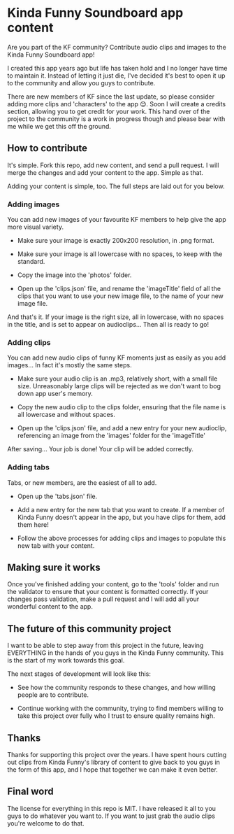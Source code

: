 # Kinda Funny Soundboard app content

Are you part of the KF community? Contribute audio clips and images to the Kinda Funny Soundboard app!

I created this app years ago but life has taken hold and I no longer have time to maintain it. Instead of letting it just die, I've decided it's best to open it up to the community and allow you guys to contribute.

There are new members of KF since the last update, so please consider adding more clips and 'characters' to the app 😊. Soon I will create a credits section, allowing you to get credit for your work. This hand over of the project to the community is a work in progress though and please bear with me while we get this off the ground.

## How to contribute

It's simple. Fork this repo, add new content, and send a pull request. I will merge the changes and add your content to the app. Simple as that.

Adding your content is simple, too. The full steps are laid out for you below.

### Adding images

You can add new images of your favourite KF members to help give the app more visual variety.

* Make sure your image is exactly 200x200 resolution, in .png format.

* Make sure your image is all lowercase with no spaces, to keep with the standard.

* Copy the image into the 'photos' folder.

* Open up the 'clips.json' file, and rename the 'imageTitle' field of all the clips that you want to use your new image file, to the name of your new image file.

And that's it. If your image is the right size, all in lowercase, with no spaces in the title, and is set to appear on audioclips... Then all is ready to go!

### Adding clips

You can add new audio clips of funny KF moments just as easily as you add images... In fact it's mostly the same steps.

* Make sure your audio clip is an .mp3, relatively short, with a small file size. Unreasonably large clips will be rejected as we don't want to bog down app user's memory.

* Copy the new audio clip to the clips folder, ensuring that the file name is all lowercase and without spaces.

* Open up the 'clips.json' file, and add a new entry for your new audioclip, referencing an image from the 'images' folder for the 'imageTitle'

After saving... Your job is done! Your clip will be added correctly.

### Adding tabs

Tabs, or new members, are the easiest of all to add.

* Open up the 'tabs.json' file.

* Add a new entry for the new tab that you want to create. If a member of Kinda Funny doesn't appear in the app, but you have clips for them, add them here!

* Follow the above processes for adding clips and images to populate this new tab with your content.

## Making sure it works

Once you've finished adding your content, go to the 'tools' folder and run the validator to ensure that your content is formatted correctly. If your changes pass validation, make a pull request and I will add all your wonderful content to the app.

## The future of this community project

I want to be able to step away from this project in the future, leaving EVERYTHING in the hands of you guys in the Kinda Funny community. This is the start of my work towards this goal.

The next stages of development will look like this:

* See how the community responds to these changes, and how willing people are to contribute.

* Continue working with the community, trying to find members willing to take this project over fully who I trust to ensure quality remains high.

## Thanks

Thanks for supporting this project over the years. I have spent hours cutting out clips from Kinda Funny's library of content to give back to you guys in the form of this app, and I hope that together we can make it even better.

## Final word

The license for everything in this repo is MIT. I have released it all to you guys to do whatever you want to. If you want to just grab the audio clips you're welcome to do that.